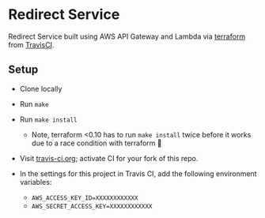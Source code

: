 # Redirect Service

Redirect Service built using AWS API Gateway and Lambda via [terraform](http://terraform.io) from [TravisCI](https://travis-ci.org/mdb/terraform-example).

## Setup

* Clone locally
* Run `make`
* Run `make install`
  * Note, terraform <0.10 has to run `make install` twice before it works due to a race condition with terraform :shrug:

* Visit [travis-ci.org](https://travis-ci.org/profile); activate CI for your fork of this repo.
* In the settings for this project in Travis CI, add the following environment variables:
  * `AWS_ACCESS_KEY_ID=XXXXXXXXXXXX` 
  * `AWS_SECRET_ACCESS_KEY=XXXXXXXXXXXX`
